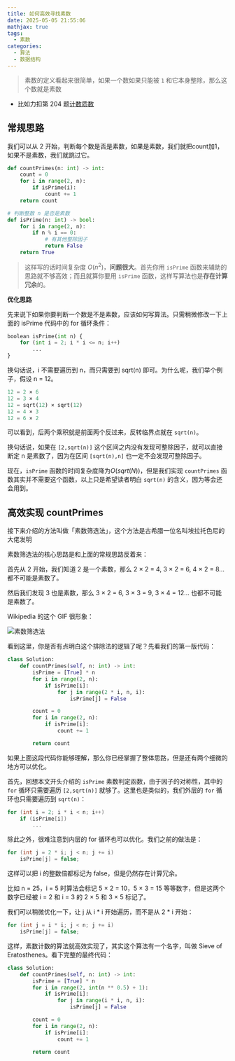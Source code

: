 ```yaml
---
title: 如何高效寻找素数
date: 2025-05-05 21:55:06
mathjax: true
tags: 
  - 素数
categories: 
  - 算法
  - 数据结构
---
```

>素数的定义看起来很简单，如果一个数如果只能被 `1` 和它本身整除，那么这个数就是素数

- 比如力扣第 204 题[计数质数](https://leetcode.cn/problems/count-primes/)

## 常规思路
我们可以从 2 开始，判断每个数是否是素数，如果是素数，我们就把count加1，如果不是素数，我们就跳过它。
```python
def countPrimes(n: int) -> int:
    count = 0
    for i in range(2, n):
        if isPrime(i):
            count += 1
    return count

# 判断整数 n 是否是素数
def isPrime(n: int) -> bool:
    for i in range(2, n):
        if n % i == 0:
            # 有其他整除因子
            return False
    return True
```
>这样写的话时间复杂度 $O(n^2)$，**问题很大**。首先你用 `isPrime` 函数来辅助的思路就不够高效；而且就算你要用 `isPrime` 函数，这样写算法也是**存在计算冗余**的。

**优化思路**

先来说下如果你要判断一个数是不是素数，应该如何写算法。只需稍微修改一下上面的 isPrime 代码中的 for 循环条件：

```python
boolean isPrime(int n) {
    for (int i = 2; i * i <= n; i++)
        ...
}
```
换句话说，i 不需要遍历到 n，而只需要到 sqrt(n) 即可。为什么呢，我们举个例子，假设 n = 12。

```python
12 = 2 × 6
12 = 3 × 4
12 = sqrt(12) × sqrt(12)
12 = 4 × 3
12 = 6 × 2
```
可以看到，后两个乘积就是前面两个反过来，反转临界点就在 `sqrt(n)`。

换句话说，如果在 `[2,sqrt(n)]` 这个区间之内没有发现可整除因子，就可以直接断定 n 是素数了，因为在区间 `[sqrt(n),n]` 也一定不会发现可整除因子。

现在，`isPrime` 函数的时间复杂度降为$O(sqrt(N))$，但是我们实现 `countPrimes` 函数其实并不需要这个函数，以上只是希望读者明白 `sqrt(n)` 的含义，因为等会还会用到。


## 高效实现 countPrimes
接下来介绍的方法叫做「素数筛选法」，这个方法是古希腊一位名叫埃拉托色尼的大佬发明

素数筛选法的核心思路是和上面的常规思路反着来：

首先从 2 开始，我们知道 2 是一个素数，那么 2 × 2 = 4, 3 × 2 = 6, 4 × 2 = 8... 都不可能是素数了。

然后我们发现 3 也是素数，那么 3 × 2 = 6, 3 × 3 = 9, 3 × 4 = 12... 也都不可能是素数了。

Wikipedia 的这个 GIF 很形象：

![素数筛选法](1.gif)

看到这里，你是否有点明白这个排除法的逻辑了呢？先看我们的第一版代码：

```python
class Solution:
    def countPrimes(self, n: int) -> int:
        isPrime = [True] * n
        for i in range(2, n):
            if isPrime[i]:
                for j in range(2 * i, n, i):
                    isPrime[j] = False

        count = 0
        for i in range(2, n):
            if isPrime[i]: 
                count += 1

        return count
```

如果上面这段代码你能够理解，那么你已经掌握了整体思路，但是还有两个细微的地方可以优化。

首先，回想本文开头介绍的 `isPrime` 素数判定函数，由于因子的对称性，其中的 `for` 循环只需要遍历 `[2,sqrt(n)]` 就够了。这里也是类似的，我们外层的 `for` 循环也只需要遍历到 `sqrt(n)`：
```cpp
for (int i = 2; i * i < n; i++) 
    if (isPrime[i]) 
        ...
```
除此之外，很难注意到内层的 for 循环也可以优化。我们之前的做法是：
```cpp
for (int j = 2 * i; j < n; j += i) 
    isPrime[j] = false;
```
这样可以把 i 的整数倍都标记为 false，但是仍然存在计算冗余。

比如 n = 25，i = 5 时算法会标记 5 × 2 = 10，5 × 3 = 15 等等数字，但是这两个数字已经被 i = 2 和 i = 3 的 2 × 5 和 3 × 5 标记了。

我们可以稍微优化一下，让 j 从 i * i 开始遍历，而不是从 2 * i 开始：
```cpp
for (int j = i * i; j < n; j += i) 
    isPrime[j] = false;
```
这样，素数计数的算法就高效实现了，其实这个算法有一个名字，叫做 Sieve of Eratosthenes。看下完整的最终代码：

```python
class Solution:
    def countPrimes(self, n: int) -> int:
        isPrime = [True] * n
        for i in range(2, int(n ** 0.5) + 1):
            if isPrime[i]:
                for j in range(i * i, n, i):
                    isPrime[j] = False

        count = 0
        for i in range(2, n):
            if isPrime[i]: 
                count += 1

        return count